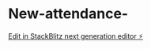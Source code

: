 # New-attendance-

[Edit in StackBlitz next generation editor ⚡️](https://stackblitz.com/~/github.com/pankaj42991/New-attendance-)